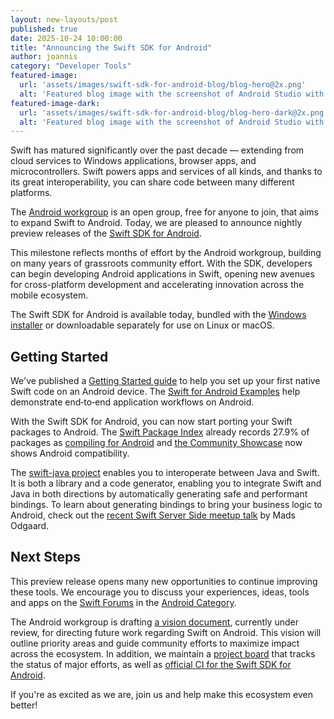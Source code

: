 ```yaml
---
layout: new-layouts/post
published: true
date: 2025-10-24 10:00:00
title: "Announcing the Swift SDK for Android"
author: joannis
category: "Developer Tools"
featured-image:
  url: 'assets/images/swift-sdk-for-android-blog/blog-hero@2x.png'
  alt: 'Featured blog image with the screenshot of Android Studio with Swift code'
featured-image-dark:
  url: 'assets/images/swift-sdk-for-android-blog/blog-hero-dark@2x.png'
  alt: 'Featured blog image with the screenshot of Android Studio with Swift code'
---
```


Swift has matured significantly over the past decade — extending from cloud services to Windows applications, browser apps, and microcontrollers. Swift powers apps and services of all kinds, and thanks to its great interoperability, you can share code between many different platforms.

The [Android workgroup](/android-workgroup/) is an open group, free for anyone to join, that aims to expand Swift to Android. Today, we are pleased to announce nightly preview releases of the [Swift SDK for Android](/install).

This milestone reflects months of effort by the Android workgroup, building on many years of grassroots community effort. With the SDK, developers can begin developing Android applications in Swift, opening new avenues for cross-platform development and accelerating innovation across the mobile ecosystem.

The Swift SDK for Android is available today, bundled with the [Windows installer](/install/windows/) or downloadable separately for use on Linux or macOS.

## Getting Started

We've published a [Getting Started guide](/documentation/articles/swift-sdk-for-android-getting-started.html) to help you set up your first native Swift code on an Android device. The [Swift for Android Examples](https://github.com/swiftlang/swift-android-examples) help demonstrate end‑to‑end application workflows on Android.

With the Swift SDK for Android, you can now start porting your Swift packages to Android. The [Swift Package Index](https://swiftpackageindex.com) already records 27.9% of packages as [compiling for Android](https://swiftpackageindex.com/blog/adding-wasm-and-android-compatibility-testing) and [the Community Showcase](packages/showcase.html) now shows Android compatibility.

The [swift-java project](https://github.com/swiftlang/swift-java) enables you to interoperate between Java and Swift. It is both a library and a code generator, enabling you to integrate Swift and Java in both directions by automatically generating safe and performant bindings. To learn about generating bindings to bring your business logic to Android, check out the [recent Swift Server Side meetup talk](https://www.youtube.com/watch?v=96IQAA7Nl8E&t=982s) by Mads Odgaard.

## Next Steps

This preview release opens many new opportunities to continue improving these tools. We encourage you to discuss your experiences, ideas, tools and apps on the [Swift Forums](https://forums.swift.org) in the [Android Category](https://forums.swift.org/c/platform/android/115).

The Android workgroup is drafting [a vision document](https://github.com/swiftlang/swift-evolution/pull/2946), currently under review, for directing future work regarding Swift on Android. This vision will outline priority areas and guide community efforts to maximize impact across the ecosystem. In addition, we maintain a [project board](https://github.com/orgs/swiftlang/projects/17) that tracks the status of major efforts, as well as [official CI for the Swift SDK for Android](https://ci.swift.org/job/oss-swift-package-swift-sdk-for-android/).

If you're as excited as we are, join us and help make this ecosystem even better!